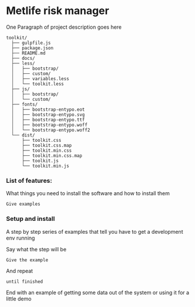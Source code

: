 # Metlife risk manager

One Paragraph of project description goes here

```
toolkit/
  ├── gulpfile.js
  ├── package.json
  ├── README.md
  ├── docs/
  ├── less/
  │   ├── bootstrap/
  │   ├── custom/
  │   ├── variables.less
  │   └── toolkit.less
  ├── js/
  │   ├── bootstrap/
  │   └── custom/
  ├── fonts/
  │   ├── bootstrap-entypo.eot
  │   ├── bootstrap-entypo.svg
  │   ├── bootstrap-entypo.ttf
  │   ├── bootstrap-entypo.woff
  │   └── bootstrap-entypo.woff2
  └── dist/
      ├── toolkit.css
      ├── toolkit.css.map
      ├── toolkit.min.css
      ├── toolkit.min.css.map
      ├── toolkit.js
      └── toolkit.min.js
```

### List of features:

What things you need to install the software and how to install them

```
Give examples
```

### Setup and install

A step by step series of examples that tell you have to get a development env running

Say what the step will be

```
Give the example
```

And repeat

```
until finished
```

End with an example of getting some data out of the system or using it for a little demo